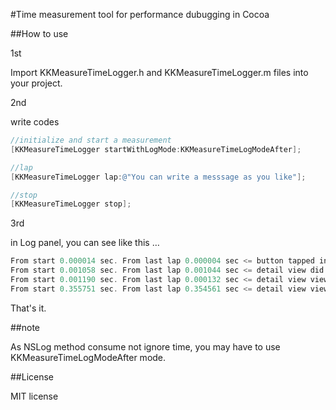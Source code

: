 #Time measurement tool for performance dubugging in Cocoa

##How to use

1st

Import KKMeasureTimeLogger.h and KKMeasureTimeLogger.m files into your project.

2nd

write codes

```objective-c
//initialize and start a measurement
[KKMeasureTimeLogger startWithLogMode:KKMeasureTimeLogModeAfter];

//lap
[KKMeasureTimeLogger lap:@"You can write a messsage as you like"];

//stop
[KKMeasureTimeLogger stop];
```

3rd

in Log panel, you can see like this …

```objective-c
From start 0.000014 sec. From last lap 0.000004 sec <= button tapped in master view
From start 0.001058 sec. From last lap 0.001044 sec <= detail view did load
From start 0.001190 sec. From last lap 0.000132 sec <= detail view view will appear
From start 0.355751 sec. From last lap 0.354561 sec <= detail view view did appear
```

That's it.


##note

As NSLog method consume not ignore time, you may have to use KKMeasureTimeLogModeAfter mode.

##License

MIT license



